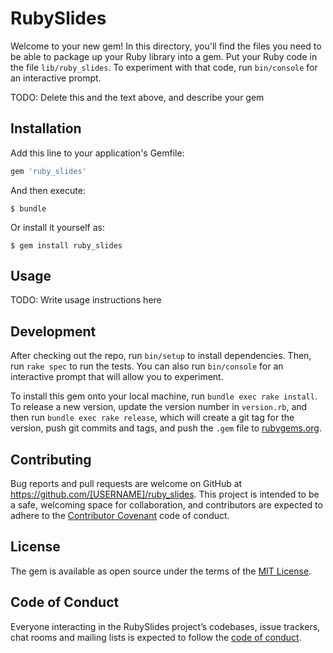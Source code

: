 # RubySlides

Welcome to your new gem! In this directory, you'll find the files you need to be able to package up your Ruby library into a gem. Put your Ruby code in the file `lib/ruby_slides`. To experiment with that code, run `bin/console` for an interactive prompt.

TODO: Delete this and the text above, and describe your gem

## Installation

Add this line to your application's Gemfile:

```ruby
gem 'ruby_slides'
```

And then execute:

    $ bundle

Or install it yourself as:

    $ gem install ruby_slides

## Usage

TODO: Write usage instructions here

## Development

After checking out the repo, run `bin/setup` to install dependencies. Then, run `rake spec` to run the tests. You can also run `bin/console` for an interactive prompt that will allow you to experiment.

To install this gem onto your local machine, run `bundle exec rake install`. To release a new version, update the version number in `version.rb`, and then run `bundle exec rake release`, which will create a git tag for the version, push git commits and tags, and push the `.gem` file to [rubygems.org](https://rubygems.org).

## Contributing

Bug reports and pull requests are welcome on GitHub at https://github.com/[USERNAME]/ruby_slides. This project is intended to be a safe, welcoming space for collaboration, and contributors are expected to adhere to the [Contributor Covenant](http://contributor-covenant.org) code of conduct.

## License

The gem is available as open source under the terms of the [MIT License](http://opensource.org/licenses/MIT).

## Code of Conduct

Everyone interacting in the RubySlides project’s codebases, issue trackers, chat rooms and mailing lists is expected to follow the [code of conduct](https://github.com/[USERNAME]/ruby_slides/blob/master/CODE_OF_CONDUCT.md).
